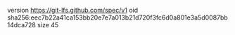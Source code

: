 version https://git-lfs.github.com/spec/v1
oid sha256:eec7b22a41ca153bb20e7e7a013b21d720f3fc6d0a801e3a5d0087bb14dca728
size 45
